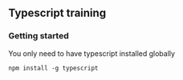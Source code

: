 ## Typescript training

### Getting started
You only need to have typescript installed globally

``npm install -g typescript``